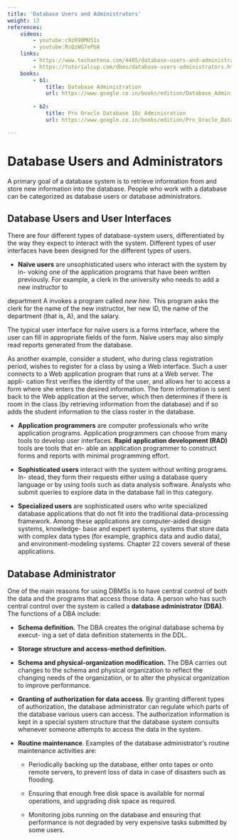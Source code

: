 ```yaml
---
title: 'Database Users and Administrators'
weight: 13
references:
    videos:
        - youtube:c9zR90MU51s
        - youtube:RsQzWG7ePUA
    links:
        - https://www.techantena.com/4405/database-users-and-administrators/
        - https://tutorialcup.com/dbms/database-users-administrators.htm
    books:
        - b1:
            title: Database Administration     
            url: https://www.google.co.in/books/edition/Database_Administration/KVHUbiSMYjAC?hl=en&gbpv=1&dq=database+users+and+administrators&printsec=frontcover
            
        - b2:
            title: Pro Oracle Database 18c Adminisration 
            url: https://www.google.co.in/books/edition/Pro_Oracle_Database_18c_Administration/pa6PDwAAQBAJ?hl=en&gbpv=1&dq=database+users+and+administrators&printsec=frontcover

---
```


# Database Users and Administrators

A primary goal of a database system is to retrieve information from and store new information into the database. People who work with a database can be categorized as database users or database administrators.

## Database Users and User Interfaces

There are four different types of database-system users, differentiated by the way they expect to interact with the system. Different types of user interfaces have been designed for the different types of users.

- **Naı̈ve users** are unsophisticated users who interact with the system by in- voking one of the application programs that have been written previously. For example, a clerk in the university who needs to add a new instructor to  

department A invokes a program called _new hire_. This program asks the clerk for the name of the new instructor, her new ID, the name of the department (that is, A), and the salary.

The typical user interface for naı̈ve users is a forms interface, where the user can fill in appropriate fields of the form. Naı̈ve users may also simply read reports generated from the database.

As another example, consider a student, who during class registration period, wishes to register for a class by using a Web interface. Such a user connects to a Web application program that runs at a Web server. The appli- cation first verifies the identity of the user, and allows her to access a form where she enters the desired information. The form information is sent back to the Web application at the server, which then determines if there is room in the class (by retrieving information from the database) and if so adds the student information to the class roster in the database.

- **Application programmers** are computer professionals who write application programs. Application programmers can choose from many tools to develop user interfaces. **Rapid application development (RAD)** tools are tools that en- able an application programmer to construct forms and reports with minimal programming effort.

- **Sophisticated users** interact with the system without writing programs. In- stead, they form their requests either using a database query language or by using tools such as data analysis software. Analysts who submit queries to explore data in the database fall in this category.

- **Specialized users** are sophisticated users who write specialized database applications that do not fit into the traditional data-processing framework. Among these applications are computer-aided design systems, knowledge- base and expert systems, systems that store data with complex data types (for example, graphics data and audio data), and environment-modeling systems. Chapter 22 covers several of these applications.

## Database Administrator

One of the main reasons for using DBMSs is to have central control of both the data and the programs that access those data. A person who has such central control over the system is called a **database administrator (DBA)**. The functions of a DBA include:

- **Schema definition.** The DBA creates the original database schema by execut- ing a set of data definition statements in the DDL.

- **Storage structure and access-method definition.**

- **Schema and physical-organization modification.** The DBA carries out changes to the schema and physical organization to reflect the changing needs of the organization, or to alter the physical organization to improve performance.  

- **Granting of authorization for data access**. By granting different types of authorization, the database administrator can regulate which parts of the database various users can access. The authorization information is kept in a special system structure that the database system consults whenever someone attempts to access the data in the system.

- **Routine maintenance**. Examples of the database administrator’s routine maintenance activities are:

    - Periodically backing up the database, either onto tapes or onto remote servers, to prevent loss of data in case of disasters such as flooding.

    - Ensuring that enough free disk space is available for normal operations, and upgrading disk space as required.

    - Monitoring jobs running on the database and ensuring that performance is not degraded by very expensive tasks submitted by some users.

